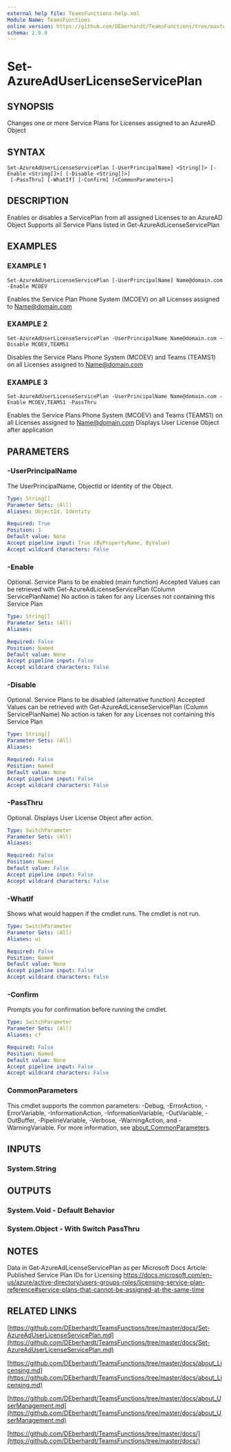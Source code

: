 ```yaml
---
external help file: TeamsFunctions-help.xml
Module Name: TeamsFunctions
online version: https://github.com/DEberhardt/TeamsFunctions/tree/master/docs/Set-AzureAdUserLicenseServicePlan.md
schema: 2.0.0
---
```


# Set-AzureAdUserLicenseServicePlan

## SYNOPSIS
Changes one or more Service Plans for Licenses assigned to an AzureAD Object

## SYNTAX

```
Set-AzureAdUserLicenseServicePlan [-UserPrincipalName] <String[]> [-Enable <String[]>] [-Disable <String[]>]
 [-PassThru] [-WhatIf] [-Confirm] [<CommonParameters>]
```

## DESCRIPTION
Enables or disables a ServicePlan from all assigned Licenses to an AzureAD Object
Supports all Service Plans listed in Get-AzureAdLicenseServicePlan

## EXAMPLES

### EXAMPLE 1
```
Set-AzureAdUserLicenseServicePlan [-UserPrincipalName] Name@domain.com -Enable MCOEV
```

Enables the Service Plan Phone System (MCOEV) on all Licenses assigned to Name@domain.com

### EXAMPLE 2
```
Set-AzureAdUserLicenseServicePlan -UserPrincipalName Name@domain.com -Disable MCOEV,TEAMS1
```

Disables the Service Plans Phone System (MCOEV) and Teams (TEAMS1) on all Licenses assigned to Name@domain.com

### EXAMPLE 3
```
Set-AzureAdUserLicenseServicePlan -UserPrincipalName Name@domain.com -Enable MCOEV,TEAMS1 -PassThru
```

Enables the Service Plans Phone System (MCOEV) and Teams (TEAMS1) on all Licenses assigned to Name@domain.com
Displays User License Object after application

## PARAMETERS

### -UserPrincipalName
The UserPrincipalName, ObjectId or Identity of the Object.

```yaml
Type: String[]
Parameter Sets: (All)
Aliases: ObjectId, Identity

Required: True
Position: 1
Default value: None
Accept pipeline input: True (ByPropertyName, ByValue)
Accept wildcard characters: False
```

### -Enable
Optional.
Service Plans to be enabled (main function)
Accepted Values can be retrieved with Get-AzureAdLicenseServicePlan (Column ServicePlanName)
No action is taken for any Licenses not containing this Service Plan

```yaml
Type: String[]
Parameter Sets: (All)
Aliases:

Required: False
Position: Named
Default value: None
Accept pipeline input: False
Accept wildcard characters: False
```

### -Disable
Optional.
Service Plans to be disabled (alternative function)
Accepted Values can be retrieved with Get-AzureAdLicenseServicePlan (Column ServicePlanName)
No action is taken for any Licenses not containing this Service Plan

```yaml
Type: String[]
Parameter Sets: (All)
Aliases:

Required: False
Position: Named
Default value: None
Accept pipeline input: False
Accept wildcard characters: False
```

### -PassThru
Optional.
Displays User License Object after action.

```yaml
Type: SwitchParameter
Parameter Sets: (All)
Aliases:

Required: False
Position: Named
Default value: False
Accept pipeline input: False
Accept wildcard characters: False
```

### -WhatIf
Shows what would happen if the cmdlet runs.
The cmdlet is not run.

```yaml
Type: SwitchParameter
Parameter Sets: (All)
Aliases: wi

Required: False
Position: Named
Default value: None
Accept pipeline input: False
Accept wildcard characters: False
```

### -Confirm
Prompts you for confirmation before running the cmdlet.

```yaml
Type: SwitchParameter
Parameter Sets: (All)
Aliases: cf

Required: False
Position: Named
Default value: None
Accept pipeline input: False
Accept wildcard characters: False
```

### CommonParameters
This cmdlet supports the common parameters: -Debug, -ErrorAction, -ErrorVariable, -InformationAction, -InformationVariable, -OutVariable, -OutBuffer, -PipelineVariable, -Verbose, -WarningAction, and -WarningVariable. For more information, see [about_CommonParameters](http://go.microsoft.com/fwlink/?LinkID=113216).

## INPUTS

### System.String
## OUTPUTS

### System.Void - Default Behavior
### System.Object - With Switch PassThru
## NOTES
Data in Get-AzureAdLicenseServicePlan as per Microsoft Docs Article: Published Service Plan IDs for Licensing
https://docs.microsoft.com/en-us/azure/active-directory/users-groups-roles/licensing-service-plan-reference#service-plans-that-cannot-be-assigned-at-the-same-time

## RELATED LINKS

[https://github.com/DEberhardt/TeamsFunctions/tree/master/docs/Set-AzureAdUserLicenseServicePlan.md](https://github.com/DEberhardt/TeamsFunctions/tree/master/docs/Set-AzureAdUserLicenseServicePlan.md)

[https://github.com/DEberhardt/TeamsFunctions/tree/master/docs/about_Licensing.md](https://github.com/DEberhardt/TeamsFunctions/tree/master/docs/about_Licensing.md)

[https://github.com/DEberhardt/TeamsFunctions/tree/master/docs/about_UserManagement.md](https://github.com/DEberhardt/TeamsFunctions/tree/master/docs/about_UserManagement.md)

[https://github.com/DEberhardt/TeamsFunctions/tree/master/docs/](https://github.com/DEberhardt/TeamsFunctions/tree/master/docs/)

